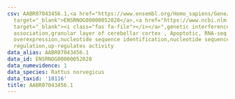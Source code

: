 ```yaml
---
csv: AABR07043456.1,<a href="https://www.ensembl.org/Homo_sapiens/Gene/Summary?db=core;g=ENSRNOG00000052028"
  target="_blank">ENSRNOG00000052028</a>,<a href="https://www.ncbi.nlm.nih.gov/pubmed/30467350"
  target="_blank"><i class="fas fa-file"></i></a>",genetic interference,functional
  association,granular layer of cerebellar cortex , Apoptotic, RNA-seq assay, hsf-1
  overexpression,nucleotide sequence identification,nucleotide sequence identification,transcriptional
  regulation,up-regulates activity
data_alias: AABR07043456.1
data_id: ENSRNOG00000052028
data_numevidence: 1
data_species: Rattus norvegicus
data_taxid: '10116'
title: AABR07043456.1
---
```

